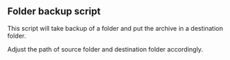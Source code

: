 ## Folder backup script

This script will take backup of a folder and put the archive in a destination folder.

Adjust the path of source folder and destination folder accordingly. 
